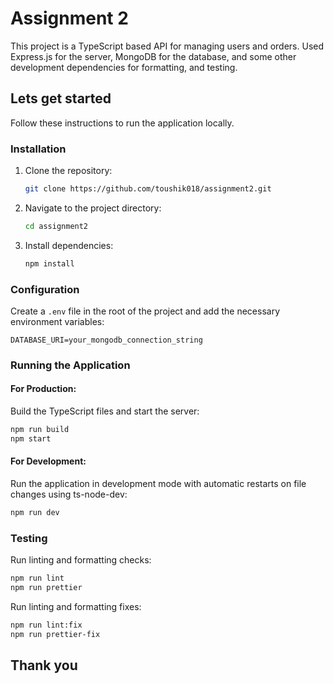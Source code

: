 # Assignment 2

This project is a TypeScript based API for managing users and orders. Used Express.js for the server, MongoDB for the database, and some other development dependencies for formatting, and testing.

## Lets get started

Follow these instructions to run the application locally.


### Installation

1. Clone the repository:

   ```bash
   git clone https://github.com/toushik018/assignment2.git
   ```

2. Navigate to the project directory:

   ```bash
   cd assignment2
   ```

3. Install dependencies:

   ```bash
   npm install
   ```

### Configuration

Create a `.env` file in the root of the project and add the necessary environment variables:

```env
DATABASE_URI=your_mongodb_connection_string
```

### Running the Application

#### For Production:

Build the TypeScript files and start the server:

```bash
npm run build
npm start
```

#### For Development:

Run the application in development mode with automatic restarts on file changes using ts-node-dev:

```bash
npm run dev
```

### Testing

Run linting and formatting checks:

```bash
npm run lint
npm run prettier
```

Run linting and formatting fixes:

```bash
npm run lint:fix
npm run prettier-fix
```


## Thank you